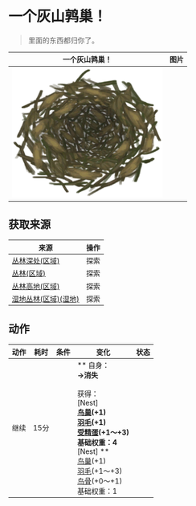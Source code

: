 # 一个灰山鹑巢！  
> 里面的东西都归你了。  
  
  一个灰山鹑巢！  |   图片   
 ----  |  ----:   
   |  <img decoding="async" src="Sprite/Nest.png" href="a.md" style="max-width:300px;max-height:300px;">   
  
## 获取来源  
来源  |  操作  
----  |  ----  
[丛林深处(区域)](DeepJungle.md)  |  探索  
[丛林(区域)](Jungle.md)  |  探索  
[丛林高地(区域)](JungleHighlands.md)  |  探索  
[湿地丛林(区域)(湿地)](Wetlands.md)  |  探索  
## 动作  
动作  |  耗时  |  条件  |  变化  |  状态  
----  |  ----  |  ----  |  ----  |  ----  
继续<br>  |  15分  |    |  ** 自身：**<br>→消失<br><br>** 获得： **<br>** [Nest]  **<br>  [鸟巢](Nest.md)(+1)<br>  [羽毛](Feathers.md)(+1)<br>  [受精蛋](EggPartridgeFertilized.md)(+1～+3)<br>基础权重：4<br>** [Nest]  **<br>  [鸟巢](Nest.md)(+1)<br>  [羽毛](Feathers.md)(+1～+3)<br>  [鸟骨](BonesBird.md)(+0～+1)<br>基础权重：1  |    


<script>document.title="一个灰山鹑巢！ - 卡牌生存百科 Card Survival Wiki";</script>